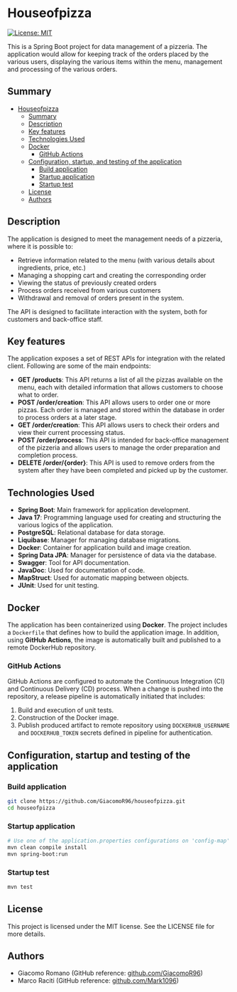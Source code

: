 # Houseofpizza

[![License: MIT](https://img.shields.io/badge/License-MIT-yellow.svg)](https://opensource.org/licenses/MIT)

This is a Spring Boot project for data management of a pizzeria. 
The application would allow for keeping track of the orders placed by the various users, displaying the various items within the menu, management and processing of the various orders.

## Summary

- [Houseofpizza](#houseofpizza)
  - [Summary](#summary)
  - [Description](#description)
  - [Key features](#key-features)
  - [Technologies Used](#technologies-used)
  - [Docker](#docker)
    - [GitHub Actions](#github-actions)
  - [Configuration, startup, and testing of the application](#configuration-startup-and-testing-of-the-application)
    - [Build application](#build-application)
    - [Startup application](#startup-application)
    - [Startup test](#startup-test)
  - [License](#license)
  - [Authors](#authors)

## Description

The application is designed to meet the management needs of a pizzeria, where it is possible to:

- Retrieve information related to the menu (with various details about ingredients, price, etc.)
- Managing a shopping cart and creating the corresponding order
- Viewing the status of previously created orders
- Process orders received from various customers
- Withdrawal and removal of orders present in the system.

The API is designed to facilitate interaction with the system, both for customers and back-office staff.


## Key features

The application exposes a set of REST APIs for integration with the related client.
Following are some of the main endpoints:

- **GET /products**: This API returns a list of all the pizzas available on the menu, each with detailed information that allows customers to choose what to order.
- **POST /order/creation**: This API allows users to order one or more pizzas. Each order is managed and stored within the database in order to process orders at a later stage.
- **GET /order/creation**: This API allows users to check their orders and view their current processing status.
- **POST /order/process**: This API is intended for back-office management of the pizzeria and allows users to manage the order preparation and completion process.
- **DELETE /order/{order}**: This API is used to remove orders from the system after they have been completed and picked up by the customer.


## Technologies Used

- **Spring Boot**: Main framework for application development.
- **Java 17**: Programming language used for creating and structuring the various logics of the application.
- **PostgreSQL**: Relational database for data storage.
- **Liquibase**: Manager for managing database migrations.
- **Docker**: Container for application build and image creation.
- **Spring Data JPA**: Manager for persistence of data via the database.
- **Swagger**: Tool for API documentation.
- **JavaDoc**: Used for documentation of code.
- **MapStruct**: Used for automatic mapping between objects.
- **JUnit**: Used for unit testing.


## Docker

The application has been containerized using **Docker**. The project includes a `Dockerfile` that defines how to build the application image. In addition, using **GitHub Actions**, the image is automatically built and published to a remote DockerHub repository.


### GitHub Actions

GitHub Actions are configured to automate the Continuous Integration (CI) and Continuous Delivery (CD) process.
When a change is pushed into the repository, a release pipeline is automatically initiated that includes:
1. Build and execution of unit tests.
2. Construction of the Docker image.
3. Publish produced artifact to remote repository using `DOCKERHUB_USERNAME` and `DOCKERHUB_TOKEN` secrets defined in pipeline for authentication.


## Configuration, startup and testing of the application

### Build application
```bash
git clone https://github.com/GiacomoR96/houseofpizza.git
cd houseofpizza
```

### Startup application
```bash
# Use one of the application.properties configurations on 'config-map' to be placed inside 'src/main/resources' for proper application startup
mvn clean compile install
mvn spring-boot:run
```

### Startup test
```bash
mvn test
```

## License

This project is licensed under the MIT license. See the LICENSE file for more details.


## Authors
- Giacomo Romano (GitHub reference: [github.com/GiacomoR96](https://github.com/GiacomoR96))
- Marco Raciti (GitHub reference: [github.com/Mark1096](https://github.com/Mark1096))
